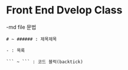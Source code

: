 # Front End Dvelop Class

-md file 문법

```
# ~ ###### : 제목제목

- : 목록

``` ~ ``` : 코드 블럭(backtick)

```
